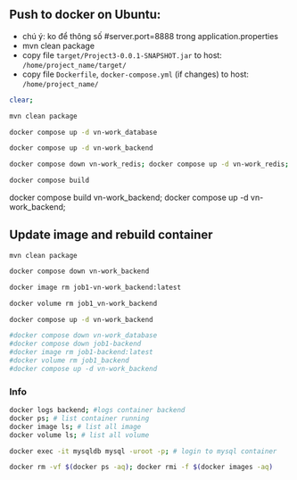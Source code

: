 ## Push to docker on Ubuntu:

- chú ý: ko để thông số #server.port=8888 trong application.properties
- mvn clean package
- copy file `target/Project3-0.0.1-SNAPSHOT.jar` to host: `/home/project_name/target/`
- copy file `Dockerfile`, `docker-compose.yml` (if changes) to host: `/home/project_name/`

```sh
clear;
```
```bash
mvn clean package
```
```bash 
docker compose up -d vn-work_database
```
```bash 
docker compose up -d vn-work_backend
```
```bash 
docker compose down vn-work_redis; docker compose up -d vn-work_redis;
```
```bash
docker compose build
```

docker compose build vn-work_backend; docker compose up -d vn-work_backend;

## Update image and rebuild container

```
mvn clean package
```

```bash
docker compose down vn-work_backend
```
```bash
docker image rm job1-vn-work_backend:latest
```
```bash
docker volume rm job1_vn-work_backend
```
```bash
docker compose up -d vn-work_backend
```

```bash
#docker compose down vn-work_database
#docker compose down job1-backend
#docker image rm job1-backend:latest
#docker volume rm job1_backend
#docker compose up -d vn-work_backend
```

### Info
```bash
docker logs backend; #logs container backend
docker ps; # list container running
docker image ls; # list all image
docker volume ls; # list all volume
```
```bash
docker exec -it mysqldb mysql -uroot -p; # login to mysql container
```

```bash
docker rm -vf $(docker ps -aq); docker rmi -f $(docker images -aq)
```